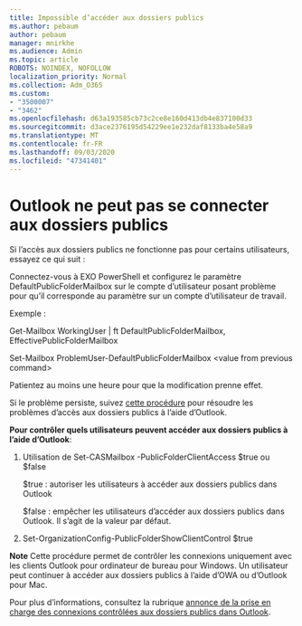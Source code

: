 ```yaml
---
title: Impossible d’accéder aux dossiers publics
ms.author: pebaum
author: pebaum
manager: mnirkhe
ms.audience: Admin
ms.topic: article
ROBOTS: NOINDEX, NOFOLLOW
localization_priority: Normal
ms.collection: Adm_O365
ms.custom:
- "3500007"
- "3462"
ms.openlocfilehash: d63a193585cb73c2ce8e160d413db4e837100d33
ms.sourcegitcommit: d3ace2376195d54229ee1e232daf8133ba4e58a9
ms.translationtype: MT
ms.contentlocale: fr-FR
ms.lasthandoff: 09/03/2020
ms.locfileid: "47341401"
---
```

# <a name="outlook-cannot-connect-to-public-folders"></a>Outlook ne peut pas se connecter aux dossiers publics

Si l’accès aux dossiers publics ne fonctionne pas pour certains utilisateurs, essayez ce qui suit :

Connectez-vous à EXO PowerShell et configurez le paramètre DefaultPublicFolderMailbox sur le compte d’utilisateur posant problème pour qu’il corresponde au paramètre sur un compte d’utilisateur de travail.

Exemple :

Get-Mailbox WorkingUser | ft DefaultPublicFolderMailbox, EffectivePublicFolderMailbox

Set-Mailbox ProblemUser-DefaultPublicFolderMailbox \<value from previous command>

Patientez au moins une heure pour que la modification prenne effet.

Si le problème persiste, suivez [cette procédure](https://aka.ms/pfcte) pour résoudre les problèmes d’accès aux dossiers publics à l’aide d’Outlook.
 
**Pour contrôler quels utilisateurs peuvent accéder aux dossiers publics à l’aide d’Outlook**:

1.  Utilisation de Set-CASMailbox <mailboxname> -PublicFolderClientAccess $true ou $false  
      
    $true : autoriser les utilisateurs à accéder aux dossiers publics dans Outlook  
      
    $false : empêcher les utilisateurs d’accéder aux dossiers publics dans Outlook. Il s’agit de la valeur par défaut.  
        
2.  Set-OrganizationConfig-PublicFolderShowClientControl $true   
      
**Note** Cette procédure permet de contrôler les connexions uniquement avec les clients Outlook pour ordinateur de bureau pour Windows. Un utilisateur peut continuer à accéder aux dossiers publics à l’aide d’OWA ou d’Outlook pour Mac.
 
Pour plus d’informations, consultez la rubrique [annonce de la prise en charge des connexions contrôlées aux dossiers publics dans Outlook](https://aka.ms/controlpf).